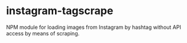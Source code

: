 # instagram-tagscrape
NPM module for loading images from Instagram by hashtag without API access by means of scraping.
